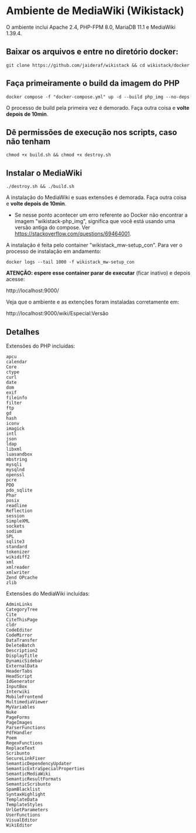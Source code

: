 # Ambiente de MediaWiki (Wikistack)

O ambiente inclui Apache 2.4, PHP-FPM 8.0, MariaDB 11.1 e MediaWiki 1.39.4.

## Baixar os arquivos e entre no diretório docker:
```
git clone https://github.com/jaideraf/wikistack && cd wikistack/docker
```

## Faça primeiramente o build da imagem do PHP
```
docker compose -f "docker-compose.yml" up -d --build php_img --no-deps
```
O processo de build pela primeira vez é demorado. Faça outra coisa e **volte depois de 10min**.

## Dê permissões de execução nos scripts, caso não tenham
```
chmod +x build.sh && chmod +x destroy.sh
```

## Instalar o MediaWiki
```
./destroy.sh && ./build.sh
```

A instalação do MediaWiki e suas extensões é demorada. Faça outra coisa e **volte depois de 10min**.

* Se nesse ponto acontecer um erro referente ao Docker não encontrar a imagem "wikistack-php_img", significa que você está usando uma versão antiga do compose. Ver https://stackoverflow.com/questions/69464001.

A instalação é feita pelo container "wikistack_mw-setup_con". Para ver o processo de instalação em andamento:

```
docker logs --tail 1000 -f wikistack_mw-setup_con
```

**ATENÇÃO: espere esse container parar de executar** (ficar inativo) e depois acesse:

http://localhost:9000/

Veja que o ambiente e as extenções foram instaladas corretamente em: 

http://localhost:9000/wiki/Especial:Versão

## Detalhes

Extensões do PHP incluídas:
```
apcu
calendar
Core
ctype
curl
date
dom
exif
fileinfo
filter
ftp
gd
hash
iconv
imagick
intl
json
ldap
libxml
luasandbox
mbstring
mysqli
mysqlnd
openssl
pcre
PDO
pdo_sqlite
Phar
posix
readline
Reflection
session
SimpleXML
sockets
sodium
SPL
sqlite3
standard
tokenizer
wikidiff2
xml
xmlreader
xmlwriter
Zend OPcache
zlib
```
Extensões do MediaWiki incluídas:
```
AdminLinks
CategoryTree
Cite
CiteThisPage
cldr
CodeEditor
CodeMirror
DataTransfer
DeleteBatch
Description2
DisplayTitle
DynamicSidebar
ExternalData
HeaderTabs
HeadScript
IdGenerator
InputBox
Interwiki
MobileFrontend
MultimediaViewer
MyVariables
Nuke
PageForms
PageImages
ParserFunctions
PdfHandler
Poem
RegexFunctions
ReplaceText
Scribunto
SecureLinkFixer
SemanticDependencyUpdater
SemanticExtraSpecialProperties
SemanticMediaWiki
SemanticResultFormats
SemanticScribunto
SpamBlacklist
SyntaxHighlight
TemplateData
TemplateStyles
UrlGetParameters
UserFunctions
VisualEditor
WikiEditor
```
